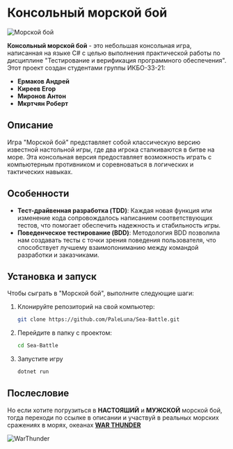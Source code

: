 # Консольный морской бой

![Морской бой](https://i.postimg.cc/KjKcJ8wk/task-name-epic-naval-battle-of-2010s-naval-cruisers-in-oil-painting-styletask-descriptioncreat-64154.png)

**Консольный морской бой** - это небольшая консольная игра, написанная на языке C# с целью выполнения практической работы по дисциплине "Тестирование и верификация программного обеспечения". Этот проект создан студентами группы ИКБО-33-21:

- **Ермаков Андрей**
- **Киреев Егор**
- **Миронов Антон**
- **Мкртчян Роберт**

## Описание

Игра "Морской бой" представляет собой классическую версию известной настольной игры, где два игрока сталкиваются в битве на море. Эта консольная версия предоставляет возможность играть с компьютерным противником и соревноваться в логических и тактических навыках.

## Особенности

- **Тест-драйвенная разработка (TDD)**: Каждая новая функция или изменение кода сопровождалось написанием соответствующих тестов, что помогает обеспечить надежность и стабильность игры.
- **Поведенческое тестирование (BDD)**: Методология BDD позволила нам создавать тесты с точки зрения поведения пользователя, что способствует лучшему взаимопониманию между командой разработки и заказчиками.

## Установка и запуск

Чтобы сыграть в "Морской бой", выполните следующие шаги:

1. Клонируйте репозиторий на свой компьютер:

   ```bash
   git clone https://github.com/PaleLuna/Sea-Battle.git
   ```
2. Перейдите в папку с проектом:
   ```bash
   cd Sea-Battle
   ```
3. Запустите игру
   ```bash
   dotnet run
   ```
## Послесловие
Но если хотите погрузиться в **НАСТОЯШИЙ** и **МУЖСКОЙ** морской бой, тогда переходи по ссылке в описании и участвуй в реальных морских сражениях в морях, океанах  [**WAR THUNDER**](https://warthunder.ru/ru/)

![WarThunder](https://static.warthunder.ru/upload/image/!2018/10%20October/haida_968x530_41e5081a2dfd1c8033a8e5646711385f.jpg)
